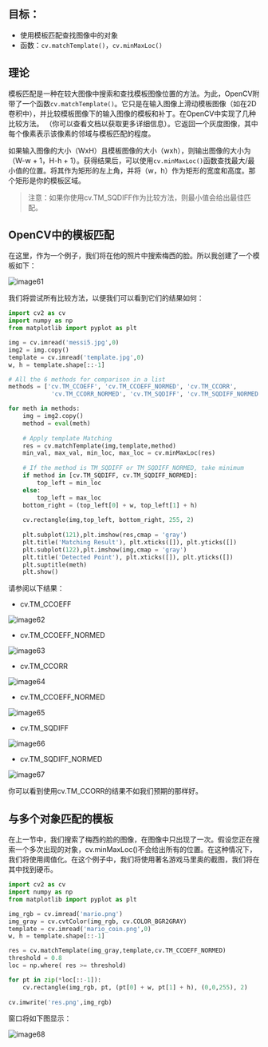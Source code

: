 ## 目标：

- 使用模板匹配查找图像中的对象
- 函数：`cv.matchTemplate()`，`cv.minMaxLoc()`
    
## 理论

模板匹配是一种在较大图像中搜索和查找模板图像位置的方法。为此，OpenCV附带了一个函数`cv.matchTemplate()`。它只是在输入图像上滑动模板图像（如在2D卷积中），并比较模板图像下的输入图像的模板和补丁。在OpenCV中实现了几种比较方法。 （你可以查看文档以获取更多详细信息）。它返回一个灰度图像，其中每个像素表示该像素的邻域与模板匹配的程度。

如果输入图像的大小（WxH）且模板图像的大小（wxh），则输出图像的大小为（W-w + 1，H-h + 1）。获得结果后，可以使用`cv.minMaxLoc()`函数查找最大/最小值的位置。将其作为矩形的左上角，并将（w，h）作为矩形的宽度和高度。那个矩形是你的模板区域。

> 注意：如果你使用cv.TM_SQDIFF作为比较方法，则最小值会给出最佳匹配。

## OpenCV中的模板匹配

在这里，作为一个例子，我们将在他的照片中搜索梅西的脸。所以我创建了一个模板如下：

![image61](https://docs.opencv.org/4.0.0/messi_face.jpg)

我们将尝试所有比较方法，以便我们可以看到它们的结果如何：

```python
import cv2 as cv
import numpy as np
from matplotlib import pyplot as plt

img = cv.imread('messi5.jpg',0)
img2 = img.copy()
template = cv.imread('template.jpg',0)
w, h = template.shape[::-1]

# All the 6 methods for comparison in a list
methods = ['cv.TM_CCOEFF', 'cv.TM_CCOEFF_NORMED', 'cv.TM_CCORR',
            'cv.TM_CCORR_NORMED', 'cv.TM_SQDIFF', 'cv.TM_SQDIFF_NORMED']

for meth in methods:
    img = img2.copy()
    method = eval(meth)
    
    # Apply template Matching
    res = cv.matchTemplate(img,template,method)
    min_val, max_val, min_loc, max_loc = cv.minMaxLoc(res)
    
    # If the method is TM_SQDIFF or TM_SQDIFF_NORMED, take minimum
    if method in [cv.TM_SQDIFF, cv.TM_SQDIFF_NORMED]:
        top_left = min_loc
    else:
        top_left = max_loc
    bottom_right = (top_left[0] + w, top_left[1] + h)
    
    cv.rectangle(img,top_left, bottom_right, 255, 2)
    
    plt.subplot(121),plt.imshow(res,cmap = 'gray')
    plt.title('Matching Result'), plt.xticks([]), plt.yticks([])
    plt.subplot(122),plt.imshow(img,cmap = 'gray')
    plt.title('Detected Point'), plt.xticks([]), plt.yticks([])
    plt.suptitle(meth)
    plt.show()
```

请参阅以下结果：

* cv.TM_CCOEFF

![image62](https://docs.opencv.org/4.0.0/template_ccoeff_1.jpg)

* cv.TM_CCOEFF_NORMED

![image63](https://docs.opencv.org/4.0.0/template_ccoeffn_2.jpg)

* cv.TM_CCORR

![image64](https://docs.opencv.org/4.0.0/template_ccorr_3.jpg)

* cv.TM_CCOEFF_NORMED

![image65](https://docs.opencv.org/4.0.0/template_ccorrn_4.jpg)

* cv.TM_SQDIFF

![image66](https://docs.opencv.org/4.0.0/template_sqdiff_5.jpg)

* cv.TM_SQDIFF_NORMED

![image67](https://docs.opencv.org/4.0.0/template_sqdiffn_6.jpg)

你可以看到使用cv.TM_CCORR的结果不如我们预期的那样好。

## 与多个对象匹配的模板

在上一节中，我们搜索了梅西的脸的图像，在图像中只出现了一次。假设您正在搜索一个多次出现的对象，cv.minMaxLoc()不会给出所有的位置。在这种情况下，我们将使用阈值化。在这个例子中，我们将使用著名游戏马里奥的截图，我们将在其中找到硬币。

```python
import cv2 as cv
import numpy as np
from matplotlib import pyplot as plt

img_rgb = cv.imread('mario.png')
img_gray = cv.cvtColor(img_rgb, cv.COLOR_BGR2GRAY)
template = cv.imread('mario_coin.png',0)
w, h = template.shape[::-1]

res = cv.matchTemplate(img_gray,template,cv.TM_CCOEFF_NORMED)
threshold = 0.8
loc = np.where( res >= threshold)

for pt in zip(*loc[::-1]):
    cv.rectangle(img_rgb, pt, (pt[0] + w, pt[1] + h), (0,0,255), 2)
    
cv.imwrite('res.png',img_rgb)
```

窗口将如下图显示：

![image68](https://docs.opencv.org/4.0.0/res_mario.jpg)